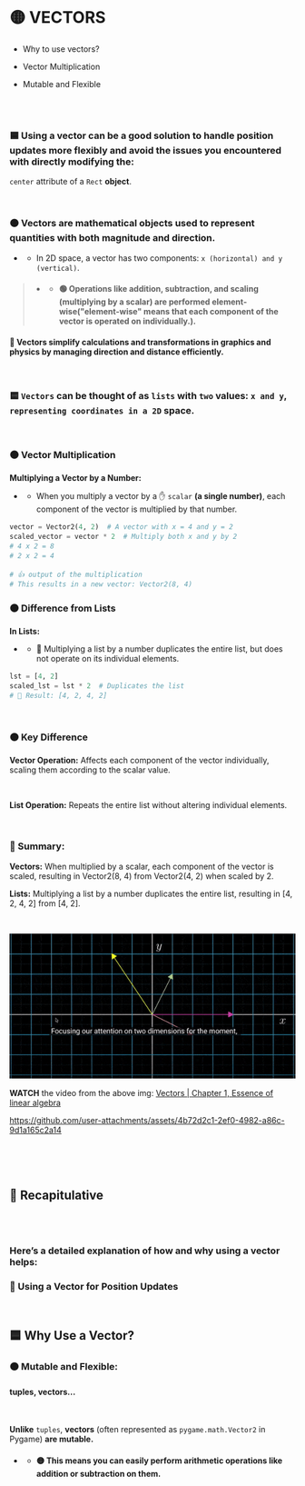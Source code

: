 # 🟡 VECTORS


- Why to use vectors?

- Vector Multiplication

- Mutable and Flexible

<br>
<br>

 ### 🟦 Using a vector can be a good solution  to handle position updates more flexibly and avoid the issues you encountered with directly modifying the:

  `center` attribute of a `Rect` **object**.

<br>


### 🟠 Vectors are mathematical objects used to represent quantities with both magnitude and direction.

- -  In 2D space, a vector has two components: `x (horizontal) and y (vertical)`.

> - -  #### 🟢 Operations like addition, subtraction, and scaling (multiplying by a scalar) are performed element-wise("element-wise" means that each component of the vector is operated on individually.).

#### 🍊 Vectors simplify calculations and transformations in graphics and physics by managing direction and distance efficiently.


<br>

### 🟨 `Vectors` can be thought of as `lists` with `two` values: `x and y`, `representing coordinates in a 2D` space.

<br>

### 🟤 Vector Multiplication

**Multiplying a Vector by a Number:**

- -  When you multiply a vector by a ✋ `scalar` **(a single number)**, each component of the vector is multiplied by that number.

```python
vector = Vector2(4, 2)  # A vector with x = 4 and y = 2
scaled_vector = vector * 2  # Multiply both x and y by 2
# 4 x 2 = 8
# 2 x 2 = 4

# 👍 output of the multiplication
# This results in a new vector: Vector2(8, 4)


```
### 🟤 Difference from Lists

**In Lists:**

- - 🔴 Multiplying a list by a number duplicates the entire list, but does not operate on its individual elements.

```python
lst = [4, 2]
scaled_lst = lst * 2  # Duplicates the list
# 🔴 Result: [4, 2, 4, 2]

```
<br>


### 🟠  Key Difference


**Vector Operation:** Affects each component of the vector individually, scaling them according to the scalar value.

<br>

**List Operation:** Repeats the entire list without altering individual elements.

<br>

### 🍯 Summary:

**Vectors:** When multiplied by a scalar, each component of the vector is scaled, resulting in Vector2(8, 4) from Vector2(4, 2) when scaled by 2.


**Lists:** Multiplying a list by a number duplicates the entire list, resulting in [4, 2, 4, 2] from [4, 2].



<br>

[<img src="vector_multiplication_0.gif"/>](https://youtu.be/fNk_zzaMoSs?si=JBdbdHGBhV7Ih5y9)


**WATCH** the video from the above img: [Vectors | Chapter 1, Essence of linear algebra](https://youtu.be/fNk_zzaMoSs?si=JBdbdHGBhV7Ih5y9)



https://github.com/user-attachments/assets/4b72d2c1-2ef0-4982-a86c-9d1a165c2a14





<br>
<br>
<br>

## 🌈 Recapitulative

<br>
<br>


### Here’s a detailed explanation of how and why using a vector helps:



### 🧶 Using a Vector for Position Updates

<br>

## 🟦 Why Use a Vector?


### 🟠 Mutable and Flexible:

####  tuples, vectors...

<br>

**Unlike** `tuples`, **vectors** (often represented as `pygame.math.Vector2` in Pygame) **are mutable.**

- -  #### 🟡 This means you can easily perform arithmetic operations like addition or subtraction on them.

<br>
